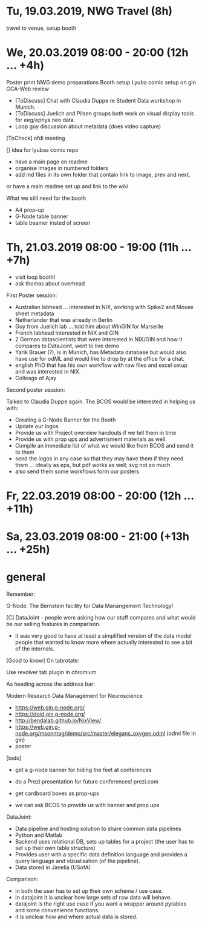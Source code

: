 # Tu, 19.03.2019, NWG Travel (8h)

travel to venue, setup booth

# We, 20.03.2019 08:00 - 20:00 (12h ... +4h)

Poster print
NWG demo preparations
Booth setup
Lyuba comic setup on gin
GCA-Web review



- [ToDiscuss] Chat with Claudia Duppe re Student Data workshop in Munich.
- [ToDiscuss] Juelich and Pilsen groups both work on visual display tools for 
              eeg/ephys neo data.
- Loop guy discussion about metadata (does video capture)


[ToCheck] nfdi meeting

[]
idea for lyubas comic repo
- have a main page on readme
- organise images in numbered folders
- add md files in its own folder that contain link to image, prev and next.

or have a main readme set up and link to the wiki


What we still need for the booth
- A4 prop-up
- G-Node table banner
- table beamer insted of screen


# Th, 21.03.2019 08:00 - 19:00 (11h ... +7h)

- visit loop booth!
- ask thomas about overhead


First Poster session:
- Australian labhead ... interested in NIX, working with Spike2 and Mouse sheet metadata
- Netherlander that was already in Berlin
- Guy from Juelich lab ... told him about WinGIN for Marseille
- French labhead interested in NIX and GIN
- 2 German datascientists that were interested in NIX/GIN and how it compares to DataJoint, went to live demo
- Yarik Brauer (?), is in Munich, has Metadata database but would also have use for odML and would like to drop by at the office for a chat.
- english PhD that has his own workflow with raw files and excel setup and was interested in NIX.
- Colleage of Ajay


Second poster session:


Talked to Claudia Duppe again. The BCOS would be interested in helping us with:
- Creating a G-Node Banner for the Booth
- Update our logos
- Provide us with Project overview handouts if we tell them in time
- Provide us with prop ups and advertisment materials as well.
- Compile an immediate list of what we would like from BCOS and send it to them
- send the logos in any case so that they may have them if they need them
  ... ideally as eps, but pdf works as well; svg not so much
- also send them some workflows form our posters


# Fr, 22.03.2019 08:00 - 20:00 (12h ... +11h)





# Sa, 23.03.2019 08:00 - 21:00 (+13h ... +25h)



# general


Remember:

G-Node:
The Bernstein facility for Data Manangement Technology!


[C] DataJoint - people were asking how our stuff compares and what would be
    our selling features in comparison.

- it was very good to have at least a simplified version of the data model
  people that wanted to know more where actually interested to see a bit
  of the internals.


[Good to know] On tabrotate:

Use revolver tab plugin in chromium


As heading across the address bar:

Modern Research Data Management for Neuroscience

- https://web.gin.g-node.org/
- https://doid.gin.g-node.org/
- http://bendalab.github.io/NixView/
- https://web.gin.g-node.org/msonntag/demo/src/master/elegans_oxygen.odml (odml file in gin)
- poster



[todo] 
- get a g-node banner for hiding the feet at conferences
- do a Prezi presentation for future conferences! prezi.com
- get cardboard boxes as prop-ups

- we can ask BCOS to provide us with banner and prop ups






DataJoint:
- Data pipeline and hosting solution to share common data pipelines
- Python and Matlab
- Backend uses relational DB, sets up tables for a project (the user has to set up their own table structure)
- Provides user with a specific data definition language and provides a query language and vizualisation (of the pipeline).
- Data stored in Janelia (USofA)

Comparison:
- in both the user has to set up their own schema / use case.
- in datajoint it is unclear how large sets of raw data will behave.
- datajoint is the right use case if you want a wrapper around pytables and some convenience functions.
- it is unclear how and where actual data is stored.


